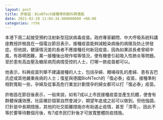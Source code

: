 ```yaml
---
layout: post
title: 許樹昌：BioNTech接種準則較科興寬鬆
date: 2021-02-20 11:04:34.000000000 +08:00
categories: rthk
---
```


本港下周二起接受預約注射新型冠狀病毒疫苗。政府專家顧問、中大呼吸系統科講座教授許樹昌在一個電台節目表示，接種疫苗能夠減輕染病後的病徵及防止併發症。但他說，健康情況差的長者不應接種任何新冠疫苗，因為如果該長者曾經中風，有吞嚥困難，萬一接種後出現作嘔等情況，便有機會引起吸入性肺炎等問題。至於患有高血壓及糖尿病而病情受控的人士，打哪一款疫苗都可以。

他表示，科興疫苗列舉不建議接種的人士，包括孕婦、餵哺母乳的產婦、患有吉巴氏症或其他嚴重疾病的人士；復星與德國BioNTech的「復必泰」疫苗，接種準則相對寬鬆一些，孕婦及從事高危行業並計劃懷孕的婦女都可以打「復必泰」疫苗。

許樹昌在節目後表示，一般來說，如有7成以上市民接種疫苗並產生抗體，便會有群體保護效應，社區確診個案自然會減少，期望年底或之前可以做到。但他強調，打針是中長期措施，其他的社交距離措施亦有助遏止疫情，甚至「清零」，因此不等於要等待數個月後，有7成市民打針後才可放寬整體防疫措施。
